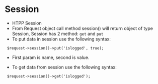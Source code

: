 # Session
- HTPP Session
- From Request object call method session() will return object of type Session, Session has 2 method: 
`get` and `put`
- To put data in session use the following syntax:
<pre><code> $request->session()->put('islogged', true);</code></pre>
- First param is name, second is value.

- To get data from session use the following syntax:
<pre><code> $request->session()->get('islogged');</code></pre>
